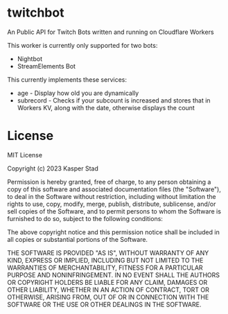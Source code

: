 # twitchbot

An Public API for Twitch Bots written and running on Cloudflare Workers

This worker is currently only supported for two bots:

* Nightbot
* StreamElements Bot

This currently implements these services:

* age - Display how old you are dynamically
* subrecord - Checks if your subcount is increased and stores that in Workers KV, along with the date, otherwise displays the count

# License

MIT License

Copyright (c) 2023 Kasper Stad

Permission is hereby granted, free of charge, to any person obtaining a copy
of this software and associated documentation files (the "Software"), to deal
in the Software without restriction, including without limitation the rights
to use, copy, modify, merge, publish, distribute, sublicense, and/or sell
copies of the Software, and to permit persons to whom the Software is
furnished to do so, subject to the following conditions:

The above copyright notice and this permission notice shall be included in all
copies or substantial portions of the Software.

THE SOFTWARE IS PROVIDED "AS IS", WITHOUT WARRANTY OF ANY KIND, EXPRESS OR
IMPLIED, INCLUDING BUT NOT LIMITED TO THE WARRANTIES OF MERCHANTABILITY,
FITNESS FOR A PARTICULAR PURPOSE AND NONINFRINGEMENT. IN NO EVENT SHALL THE
AUTHORS OR COPYRIGHT HOLDERS BE LIABLE FOR ANY CLAIM, DAMAGES OR OTHER
LIABILITY, WHETHER IN AN ACTION OF CONTRACT, TORT OR OTHERWISE, ARISING FROM,
OUT OF OR IN CONNECTION WITH THE SOFTWARE OR THE USE OR OTHER DEALINGS IN THE
SOFTWARE.
